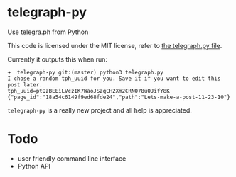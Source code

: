 # telegraph-py
Use telegra.ph from Python

This code is licensed under the MIT license, refer to [the telegraph.py file](telegraph.py).

Currently it outputs this when run:

    ➜  telegraph-py git:(master) python3 telegraph.py                                            
    I chose a random tph_uuid for you. Save it if you want to edit this post later.
    tph_uuid=ptQzBEEiLVczIK7WaoJSzqCH2Xm2CRNO78uOJifY8K
    {"page_id":"18a54c6149f9ed68fde24","path":"Lets-make-a-post-11-23-10"}

`telegraph-py` is a really new project and all help is appreciated.

# Todo
- user friendly command line interface
- Python API

